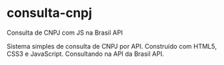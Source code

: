 # consulta-cnpj
Consulta de CNPJ com JS na Brasil API

Sistema simples de consulta de CNPJ por API.
Construído com HTML5, CSS3 e JavaScript.
Consultando na API da Brasil API.
